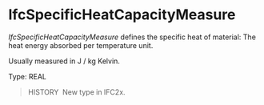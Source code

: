 # IfcSpecificHeatCapacityMeasure

_IfcSpecificHeatCapacityMeasure_ defines the specific heat of material: The heat energy absorbed per temperature unit.

Usually measured in J / kg Kelvin.

Type: REAL

> HISTORY&nbsp; New type in IFC2x.
